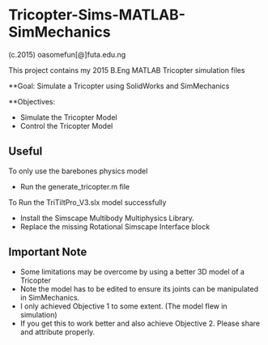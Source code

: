 # Tricopter-Sims-MATLAB-SimMechanics
(c.2015) oasomefun[@]futa.edu.ng

This project contains my 2015 B.Eng MATLAB Tricopter simulation files 

**Goal: Simulate a Tricopter using SolidWorks and SimMechanics

**Objectives: 
* Simulate the Tricopter Model
* Control the Tricopter Model

## Useful

To only use the barebones physics model 

* Run the generate_tricopter.m file


To Run the TriTiltPro_V3.slx model successfully

* Install the Simscape Multibody Multiphysics Library.
* Replace the missing Rotational Simscape Interface block


## Important Note

* Some limitations may be overcome by using a better 3D model of a Tricopter
* Note the model has to be edited to ensure its joints can be manipulated in SimMechanics.
* I only achieved Objective 1 to some extent. (The model flew in simulation)
* If you get this to work better and also achieve Objective 2. 
Please share and attribute properly.